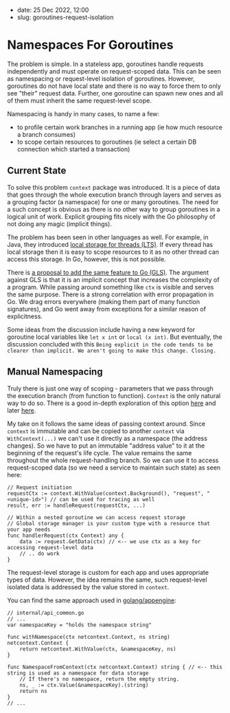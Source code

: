- date: 25 Dec 2022, 12:00
- slug: goroutines-request-isolation

# Namespaces For Goroutines

The problem is simple. In a stateless app, goroutines handle requests independently and must operate on request-scoped
data. This can be seen as namespacing or request-level isolation of goroutines. However, goroutines do not have local
state and there is no way to force them to only see "their" request data. Further, one goroutine can spawn new ones and
all of them must inherit the same request-level scope.

Namespacing is handy in many cases, to name a few:

- to profile certain work branches in a running app (ie how much resource a branch consumes)
- to scope certain resources to goroutines (ie select a certain DB connection which started a transaction)

## Current State

To solve this problem `context` package was introduced. It is a piece of data that goes through the whole execution
branch through layers and serves as a grouping factor (a namespace) for one or many goroutines. The need for a such
concept is obvious as there is no other way to group goroutines in a logical unit of work. Explicit grouping fits nicely
with the Go philosophy of not doing any magic (implicit things).

The problem has been seen in other languages as well. For example, in Java, they
introduced [local storage for threads (LTS)](https://www.baeldung.com/java-threadlocal). If every thread has local
storage then it is easy to scope resources to it as no other thread can access this storage. In Go, however, this is not
possible.

There is [a proposal to add the same feature to Go (GLS)](https://github.com/golang/go/issues/21355). The argument
against GLS is that it is an implicit concept that increases the complexity of a program. While passing around something
like `ctx` is visible and serves the same purpose. There is a strong correlation with error propagation in Go. We drag
errors everywhere (making them part of many function signatures), and Go went away from exceptions for a similar reason
of
explicitness.

Some ideas from the discussion include having a new keyword for goroutine local variables like `let x int` or `local
(x int)`. But eventually, the discussion concluded with
this `Being explicit in the code tends to be clearer than implicit. We aren't going to make this change. Closing.`

## Manual Namespacing

Truly there is just one way of scoping - parameters that we pass through the execution branch (from function to
function). `Context` is the only natural way to do so. There is a good in-depth exploration of this
option [here](https://blog.merovius.de/posts/2017-08-14-why-context-value-matters-and-how-to-improve-it/) and later
[here](https://blog.merovius.de/posts/2020-07-20-parametric-context/).

My take on it follows the same ideas of passing context around. Since `context` is immutable and can be copied to
another `context` via `WithContext(...)` we can't use it directly as a namespace (the address changes). So we have
to put an immutable "address value" to it at the beginning of the request's life cycle. The value remains the same
throughout
the whole request-handling branch. So we can use it to access request-scoped data (so we need a service to maintain
such state) as seen here:

```
// Request initiation
requestCtx := context.WithValue(context.Background(), "request", "<unique-id>") // can be used for tracing as well
result, err := handleRequest(requestCtx, ...)

// Within a nested goroutine we can access request storage
// Global storage manager is your custom type with a resource that your app needs 
func handlerRequest(ctx Context) any {
    data := request.GetData(ctx) // <-- we use ctx as a key for accessing request-level data
	// .. do work
}
```

The request-level storage is custom for each app and uses appropriate types of data. However, the idea remains the same,
such request-level isolated data is addressed by the value stored in `context`.

You can find the same approach used in [golang/appengine](https://github.com/golang/appengine):

```
// internal/api_common.go
// ...
var namespaceKey = "holds the namespace string"

func withNamespace(ctx netcontext.Context, ns string) netcontext.Context {
	return netcontext.WithValue(ctx, &namespaceKey, ns)
}

func NamespaceFromContext(ctx netcontext.Context) string { // <-- this string is used as a namespace for data storage
	// If there's no namespace, return the empty string.
	ns, _ := ctx.Value(&namespaceKey).(string)
	return ns
}
// ...
```